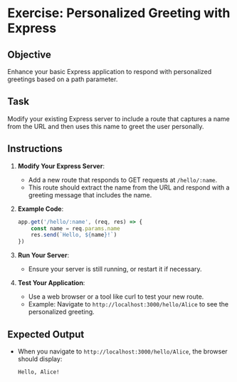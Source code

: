 # Exercise: Personalized Greeting with Express

## Objective
Enhance your basic Express application to respond with personalized greetings based on a path parameter.

## Task
Modify your existing Express server to include a route that captures a name from the URL and then uses this name to greet the user personally.

## Instructions
1. **Modify Your Express Server**:
   - Add a new route that responds to GET requests at `/hello/:name`.
   - This route should extract the name from the URL and respond with a greeting message that includes the name.

2. **Example Code**:
   ```javascript
   app.get('/hello/:name', (req, res) => {
       const name = req.params.name
       res.send(`Hello, ${name}!`)
   })
   ```

3. **Run Your Server**:
   - Ensure your server is still running, or restart it if necessary.

4. **Test Your Application**:
   - Use a web browser or a tool like curl to test your new route.
   - Example: Navigate to `http://localhost:3000/hello/Alice` to see the personalized greeting.

## Expected Output
- When you navigate to `http://localhost:3000/hello/Alice`, the browser should display:
  ```
  Hello, Alice!
  ```
